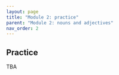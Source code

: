```yaml
---
layout: page
title: "Module 2: practice"
parent: "Module 2: nouns and adjectives"
nav_order: 2
---
```


## Practice


TBA
